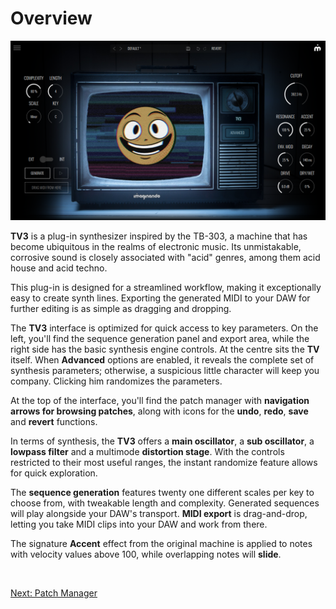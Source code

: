 # Overview

<img src="/tv3/images/overview.png" width="1000" alt="TV3 Overview" style="padding: 0px" />

<br>

**TV3** is a plug-in synthesizer inspired by the TB-303, a machine
that has become ubiquitous in the realms of electronic music. Its
unmistakable, corrosive sound is closely associated with "acid" genres,
among them acid house and acid techno.

This plug-in is designed for a streamlined workflow, making it
exceptionally easy to create synth lines. Exporting the generated MIDI
to your DAW for further editing is as simple as dragging and dropping.

The **TV3** interface is optimized for quick access to key parameters.
On the left, you'll find the sequence generation panel and export area,
while the right side has the basic synthesis engine controls. At the
centre sits the **TV** itself. When **Advanced** options are enabled,
it reveals the complete set of synthesis parameters; otherwise, a
suspicious little character will keep you company. Clicking him
randomizes the parameters.

At the top of the interface, you'll find the patch manager with
**navigation arrows for browsing patches**, along with icons for the
**undo**, **redo**, **save** and **revert** functions.

In terms of synthesis, the **TV3** offers a **main oscillator**, a
**sub oscillator**, a **lowpass filter** and a multimode **distortion
stage**. With the controls restricted to their most useful ranges, the
instant randomize feature allows for quick exploration.

The **sequence generation** features twenty one different scales per key
to choose from, with tweakable length and complexity. Generated sequences
will play alongside your DAW's transport.
**MIDI export** is drag-and-drop, letting you take MIDI clips into your
DAW and work from there.

The signature **Accent** effect from the original machine is applied to
notes with velocity values above 100, while overlapping notes will
**slide**.

<br>

[Next: Patch Manager](patch-manager)
